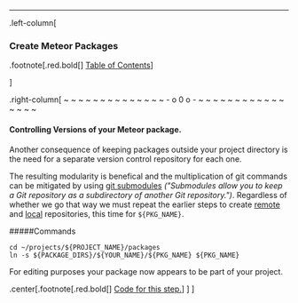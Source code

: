 ---
.left-column[
  ### Create Meteor Packages
.footnote[.red.bold[] [Table of Contents](./)] 
<!-- H -->]
.right-column[
~ ~ ~ ~ ~ ~ ~ ~ ~ ~ ~ ~ ~ ~ - o 0 o - ~ ~ ~ ~ ~ ~ ~ ~ ~ ~ ~ ~ ~ ~ ~ ~

#### Controlling Versions of your Meteor package.

Another consequence of keeping packages outside your project directory is the need for a separate version control repository for each one.

The resulting modularity is benefical and the multiplication of git commands can be mitigated by using <a href="https://git-scm.com/book/en/v2/Git-Tools-Submodules" target="_blank">git submodules</a> *("Submodules allow you to keep a Git repository as a subdirectory of another Git repository.")*. Regardless of whether we go that way we must repeat the earlier steps to create [remote](#CreateRemoteGitHubRepository) and [local](#CreateLocalGitHubRepository) repositories, this time for ```${PKG_NAME}```.


#####Commands
```terminal
cd ~/projects/${PROJECT_NAME}/packages
ln -s ${PACKAGE_DIRS}/${YOUR_NAME}/${PKG_NAME} ${PKG_NAME}
```
For editing purposes your package now appears to be part of your project.
<!-- Code for this begins at line #278-->
<!-- B -->
.center[.footnote[.red.bold[] <a href="https://github.com/martinhbramwell/Meteor-CI-Tutorial/blob/master/Part02_UnitTestThePackage.sh#L354" target="_blank">Code for this step.</a>] ]
]
